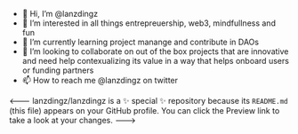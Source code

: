 - 👋 Hi, I’m @lanzdingz
- 👀 I’m interested in all things entrepreuership, web3, mindfullness and fun
- 🌱 I’m currently learning project manange and contribute in DAOs 
- 💞️ I’m looking to collaborate on out of the box projects that are innovative and need help contexualizing its value in a way that helps onboard users or funding partners
- 📫 How to reach me @lanzdingz on twitter 

<---
lanzdingz/lanzdingz is a ✨ special ✨ repository because its `README.md` (this file) appears on your GitHub profile.
You can click the Preview link to take a look at your changes.
--->
